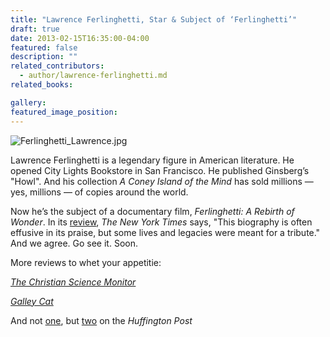 ```yaml
---
title: "Lawrence Ferlinghetti, Star & Subject of ‘Ferlinghetti’"
draft: true
date: 2013-02-15T16:35:00-04:00
featured: false
description: ""
related_contributors:
  - author/lawrence-ferlinghetti.md
related_books:

gallery:
featured_image_position: 
---
```


![Ferlinghetti_Lawrence.jpg](https://www.ndbooks.com/images/authors/Ferlinghetti_Lawrence.jpg)

Lawrence Ferlinghetti is a legendary figure in American literature. He opened City Lights Bookstore in San Francisco. He published Ginsberg’s "Howl". And his collection _A Coney Island of the Mind_ has sold millions — yes, millions — of copies around the world. 

Now he’s the subject of a documentary film, _Ferlinghetti: A Rebirth of Wonder_. In its [review](http://movies.nytimes.com/2013/02/08/movies/ferlinghetti-a-rebirth-of-wonder-by-christopher-felver.html?_r=0), _The New York Times_ says, "This biography is often effusive in its praise, but some lives and legacies were meant for a tribute." And we agree. Go see it. Soon.

More reviews to whet your appetitie:

_[The Christian Science Monitor](http://www.csmonitor.com/The-Culture/Movies/2013/0208/Ferlinghetti-explores-the-remarkable-life-of-the-poet-painter-activist)_

[_Galley Cat_](http://www.mediabistro.com/galleycat/lawrence-ferlinghetti-profiled-in-new-documentary_b64990)

And not [one](http://www.huffingtonpost.com/regina-weinreich/lawrence-ferlinghetti_b_2657468.html), but [two](http://www.huffingtonpost.com/matt-kohn/lawrence-ferlinghetti-film_b_2592198.html) on the _Huffington Post_

